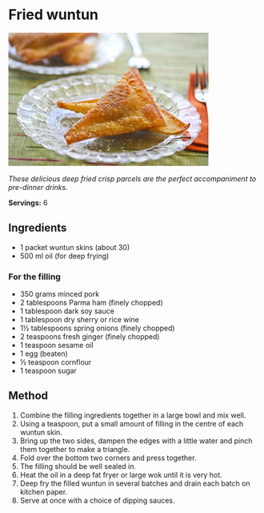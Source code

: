 # Fried wuntun

![Fried wuntun](resources/wonton.jpg)

*These delicious deep fried crisp parcels are the perfect accompaniment to pre-dinner drinks.*

**Servings:** 6

## Ingredients
-  1 packet wuntun skins (about 30)
- 500 ml oil (for deep frying)

### For the filling
- 350 grams minced pork
- 2 tablespoons Parma ham (finely chopped)
- 1 tablespoon dark soy sauce
- 1 tablespoon dry sherry or rice wine
- 1½ tablespoons spring onions (finely chopped)
- 2 teaspoons fresh ginger (finely chopped)
- 1 teaspoon sesame oil
- 1 egg (beaten)
- ½ teaspoon cornflour
- 1 teaspoon sugar

## Method
1. Combine the filling ingredients together in a large bowl and mix well.
1. Using a teaspoon, put a small amount of filling in the centre of each wuntun skin.
1. Bring up the two sides, dampen the edges with a little water and pinch them together to make a triangle.
1. Fold over the bottom two corners and press together.
1. The filling should be well sealed in.
1. Heat the oil in a deep fat fryer or large wok until it is very hot.
1. Deep fry the filled wuntun in several batches and drain each batch on kitchen paper.
1. Serve at once with a choice of dipping sauces.